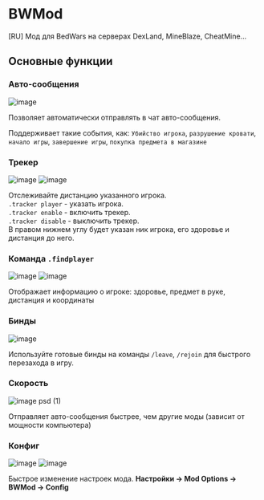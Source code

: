 # BWMod
[RU] Мод для BedWars на серверах DexLand, MineBlaze, CheatMine...

## Основные функции

### Авто-сообщения
![image](https://user-images.githubusercontent.com/119964453/216984265-989348f0-8246-4660-9746-528885206479.png)

Позволяет автоматически отправлять в чат авто-сообщения.

Поддерживает такие события, как: `Убийство игрока`, `разрушение кровати`, `начало игры`, `завершение игры`, `покупка предмета в магазине`

### Трекер
![image](https://user-images.githubusercontent.com/119964453/216984555-788cd394-0a0e-4443-90e4-36d23318178f.png)
![image](https://user-images.githubusercontent.com/119964453/217018898-56cf1784-ea6e-42e3-9012-fbdddf6a44e0.png)


Отслеживайте дистанцию указанного игрока.  
`.tracker player` - указать игрока.  
`.tracker enable` - включить трекер.  
`.tracker disable` - выключить трекер.  
В правом нижнем углу будет указан ник игрока, его здоровье и дистанция до него.

### Команда `.findplayer`
![image](https://user-images.githubusercontent.com/119964453/217014264-3063f94e-e4c1-4d89-8862-c075e3062b90.png)
![image](https://user-images.githubusercontent.com/119964453/217019333-be591f10-70b0-4985-b860-5c846d3d77b6.png)


Отображает информацию о игроке: здоровье, предмет в руке, дистанция и координаты

### Бинды
![image](https://user-images.githubusercontent.com/119964453/217019010-0c39b03d-10ea-4e1e-b0c8-b2f635eaf6fd.png)

Используйте готовые бинды на команды `/leave`, `/rejoin` для быстрого перезахода в игру.

### Скорость
![image psd (1)](https://user-images.githubusercontent.com/119964453/217025860-a2b60289-44f2-4b3b-9ac3-50a2726a0be6.png)

Отправляет авто-сообщения быстрее, чем другие моды (зависит от мощности компьютера)

### Конфиг
![image](https://user-images.githubusercontent.com/119964453/217528589-2c3149f8-8535-4fb1-99f5-7c6d3f82585d.png)
![image](https://user-images.githubusercontent.com/119964453/217528593-9fb101ab-cfb3-4aec-8ea9-e30fea692c1c.png)

Быстрое изменение настроек мода. **Настройки -> Mod Options -> BWMod -> Config**
